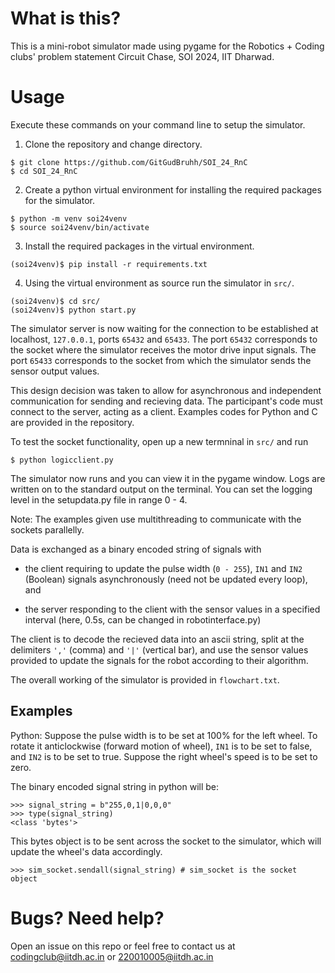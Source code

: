 # What is this?

This is a mini-robot simulator made using pygame for the Robotics + Coding clubs' problem statement Circuit Chase, SOI 2024, IIT Dharwad.

# Usage

Execute these commands on your command line to setup the simulator.

1. Clone the repository and change directory.
```
$ git clone https://github.com/GitGudBruhh/SOI_24_RnC
$ cd SOI_24_RnC
```

2. Create a python virtual environment for installing the required packages for the simulator.
```
$ python -m venv soi24venv
$ source soi24venv/bin/activate
```

3. Install the required packages in the virtual environment.
```
(soi24venv)$ pip install -r requirements.txt
```

4. Using the virtual environment as source run the simulator in `src/`.
```
(soi24venv)$ cd src/
(soi24venv)$ python start.py
```

The simulator server is now waiting for the connection to be established at localhost, `127.0.0.1`, ports `65432` and `65433`.
The port `65432` corresponds to the socket where the simulator receives the motor drive input signals.
The port `65433` corresponds to the socket from which the simulator sends the sensor output values.

This design decision was taken to allow for asynchronous and independent communication for sending and recieving data.
The participant's code must connect to the server, acting as a client. Examples codes for Python and C are provided in the repository.

To test the socket functionality, open up a new termninal in `src/` and run
```
$ python logicclient.py
```

The simulator now runs and you can view it in the pygame window. Logs are written on to the standard output on the terminal.
You can set the logging level in the setupdata.py file in range 0 - 4.

Note: The examples given use multithreading to communicate with the sockets parallelly.

Data is exchanged as a binary encoded string of signals with

* the client requiring to update the pulse width (`0 - 255`), `IN1` and `IN2` (Boolean) signals asynchronously (need not be updated every loop), and

* the server responding to the client with the sensor values in a specified interval (here, 0.5s, can be changed in robotinterface.py)

The client is to decode the recieved data into an ascii string, split at the delimiters `','` (comma) and `'|'` (vertical bar), and use the sensor values provided to update the signals for the robot according to their algorithm.


The overall working of the simulator is provided in `flowchart.txt`.

## Examples
Python:
Suppose the pulse width is to be set at 100% for the left wheel. To rotate it anticlockwise (forward motion of wheel), `IN1` is to be set to false, and `IN2` is to be set to true. Suppose the right wheel's speed is to be set to zero.

The binary encoded signal string in python will be:
```
>>> signal_string = b"255,0,1|0,0,0"
>>> type(signal_string)
<class 'bytes'>
```

This bytes object is to be sent across the socket to the simulator, which will update the wheel's data accordingly.

```
>>> sim_socket.sendall(signal_string) # sim_socket is the socket object
```

# Bugs? Need help?

Open an issue on this repo or feel free to contact us at codingclub@iitdh.ac.in or 220010005@iitdh.ac.in
